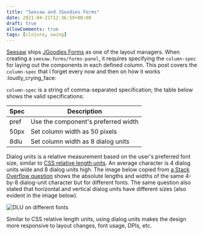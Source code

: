 ```yaml
---
title: "Seesaw and JGoodies Forms"
date: 2021-04-21T12:36:59+08:00
draft: true
allowComments: true
tags: [clojure, swing]
---
```


[Seesaw][seesaw] ships [JGoodies Forms][jgoodies-forms] as one of the layout
managers. When creating a `seesaw.forms/forms-panel`, it requires specifying
the `column-spec` for laying out the components in each defined column.
This post covers the `column-spec` that I forget every now and then on
how it works :loudly_crying_face:

`column-spec` is a string of comma-separated specification; the table below
shows the valid specifications:

Spec | Description
-----|------------------------------------------------------------------
pref | Use the component's preferred width
50px | Set column width as 50 pixels
8dlu | Set column width as 8 dialog units

Dialog units is a relative measurement based on the user's preferred font size,
similar to [CSS relative length units][css-units]. An average character is 4
dialog units wide and 8 dialog units high. The image below copied from
[a Stack Overflow question][so-dlu] shows the absolute lengths and widths of
the same 4-by-8 dialog-unit character but for different fonts. The same
question also stated that horizontal and vertical dialog units have
different sizes (also evident in the image below).

![](/images/2021-04-26-dlu-on-different-fonts.png "DLU on different fonts")

Similar to CSS relative length units, using dialog units makes the design
more responsive to layout changes, font usage, DPIs, etc.


[seesaw]: https://github.com/clj-commons/seesaw
[jgoodies-forms]: http://www.jgoodies.com/freeware/libraries/forms/
[css-units]: https://developer.mozilla.org/en-US/docs/Learn/CSS/Building_blocks/Values_and_units#relative_length_units
[so-dlu]: https://stackoverflow.com/questions/395195/wpf-how-to-specify-units-in-dialog-units
